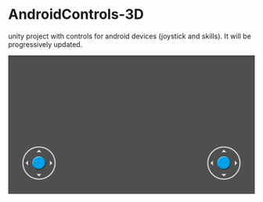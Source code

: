 # AndroidControls-3D
 unity project with controls for android devices (joystick and skills). It will be progressively updated.
 
 
 
 ![reference](https://github.com/Indigo7w7/Android-Controls-3D/blob/main/Assets/reference_img.jfif)
